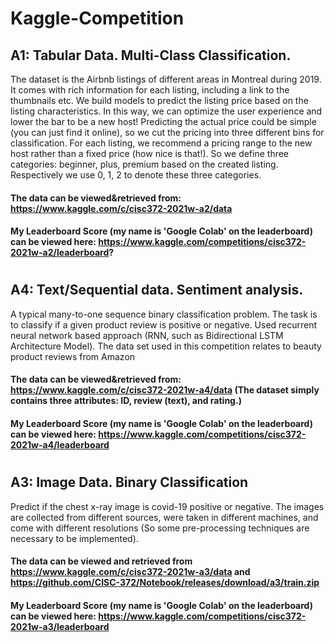 # Kaggle-Competition

## A1: Tabular Data. Multi-Class Classification. 
The dataset is the Airbnb listings of different areas in Montreal during 2019. It comes with rich information for each listing, including a link to the thumbnails etc. We build models to predict the listing price based on the listing characteristics. In this way, we can optimize the user experience and lower the bar to be a new host! Predicting the actual price could be simple (you can just find it online), so we cut the pricing into three different bins for classification. For each listing, we recommend a pricing range to the new host rather than a fixed price (how nice is that!). So we define three categories: beginner, plus, premium based on the created listing. Respectively we use 0, 1, 2 to denote these three categories. 

#### The data can be viewed&retrieved from: https://www.kaggle.com/c/cisc372-2021w-a2/data
#### My Leaderboard Score (my name is 'Google Colab' on the leaderboard) can be viewed here: https://www.kaggle.com/competitions/cisc372-2021w-a2/leaderboard? 

#
## A4: Text/Sequential data. Sentiment analysis. 
A typical many-to-one sequence binary classification problem. The task is to classify if a given product review is positive or negative. Used recurrent neural network based approach (RNN, such as Bidirectional LSTM Architecture Model). The data set used in this competition relates to beauty product reviews from Amazon

#### The data can be viewed&retrieved from: https://www.kaggle.com/c/cisc372-2021w-a4/data (The dataset simply contains three attributes: ID, review (text), and rating.) 
#### My Leaderboard Score (my name is 'Google Colab' on the leaderboard) can be viewed here: https://www.kaggle.com/competitions/cisc372-2021w-a4/leaderboard

#
## A3: Image Data. Binary Classification
Predict if the chest x-ray image is covid-19 positive or negative. The images are collected from different sources, were taken in different machines, and come with different resolutions (So some pre-processing techniques are necessary to be implemented). 

#### The data can be viewed and retrieved from https://www.kaggle.com/c/cisc372-2021w-a3/data and https://github.com/CISC-372/Notebook/releases/download/a3/train.zip  
####  My Leaderboard Score (my name is 'Google Colab' on the leaderboard) can be viewed here: https://www.kaggle.com/competitions/cisc372-2021w-a3/leaderboard

